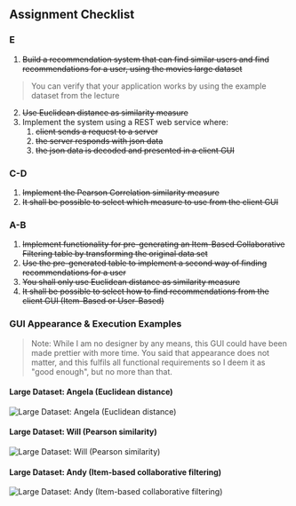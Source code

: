 ## Assignment Checklist
### E
1. ~~Build a recommendation system that can find similar users and find recommendations for a user, using the movies large dataset~~
> You can verify that your application works by using the example dataset from the lecture
2. ~~Use Euclidean distance as similarity measure~~
3. Implement the system using a REST web service where:
    1. ~~client sends a request to a server~~
    2. ~~the server responds with json data~~
    3. ~~the json data is decoded and presented in a client GUI~~
### C-D
1. ~~Implement the Pearson Correlation similarity measure~~
2. ~~It shall be possible to select which measure to use from the client GUI~~
### A-B
1. ~~Implement functionality for pre-generating an Item-Based Collaborative Filtering table by transforming the original data set~~
2. ~~Use the pre-generated table to implement a second way of finding recommendations for a user~~
3. ~~You shall only use Euclidean distance as similarity measure~~
4. ~~It shall be possible to select how to find recommendations from the client GUI (Item-Based or User-Based)~~
### GUI Appearance & Execution Examples
> Note: While I am no designer by any means, this GUI could have been made prettier with more time. You said that appearance does not matter, and this fulfils all functional requirements so I deem it as "good enough", but no more than that.
#### Large Dataset: Angela (Euclidean distance)
![Large Dataset: Angela (Euclidean distance)](https://i.gyazo.com/762f6e87fccd386472b4d3fe7999606a.png)
#### Large Dataset: Will (Pearson similarity)
![Large Dataset: Will (Pearson similarity)](https://i.gyazo.com/999e9e33c826ce772159008fb07cf5aa.png)
#### Large Dataset: Andy (Item-based collaborative filtering)
![Large Dataset: Andy (Item-based collaborative filtering)](https://i.gyazo.com/b15cd98a209c6cea7d5df760b8bad454.png)
